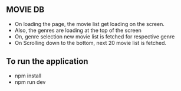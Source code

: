 ## MOVIE DB
* On loading the page, the movie list get loading on the screen.
* Also, the genres are loading at the top of the screen
* On, genre selection new movie list is fetched for respective genre
* On Scrolling down to the bottom, next 20 movie list is fetched.

## To run the application
* npm install
* npm run dev